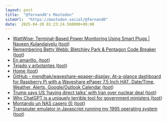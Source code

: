 ```yaml
---
layout: post
title:  "@fernand0's Mastodon"
siteUrl:  "https://mastodon.social/@fernand0"
date:  2025-04-20 01:23:24.568000+00:00
---
```

*  [WattWise: Terminal-Based Power Monitoring Using Smart Plugs \| Naveen Kulandaivelu ](https://www.naveen.ing/cli-for-smartplugs) ([toot](https://mastodon.social/@fernand0/114367673435931363))
*  [Remembering Betty Webb: Bletchley Park & Pentagon Code Breaker ](https://hackaday.com/2025/04/03/remembering-betty-webb-bletchley-park-pentagon-code-breaker) ([toot](https://mastodon.social/@fernand0/114365872812437185))
*  [En amarillo. ](https://avecesunafoto.wordpress.com/2025/04/18/en-amarillo-2) ([toot](https://mastodon.social/@fernand0/114365705825149218))
*  [Tejado y arbotantes ](https://www.flickr.com/photos/fernand0/54419377466) ([toot](https://mastodon.social/@fernand0/114365548119290727))
*  [Home ](https://shd.mit.edu/home) ([toot](https://mastodon.social/@fernand0/114365522531103393))
*  [GitHub - mendhak/waveshare-epaper-display: At-a-glance dashboard for Raspberry Pi with a Waveshare ePaper 7.5 Inch HAT. Date/Time, Weather, Alerts, Google/Outlook Calendar ](https://github.com/mendhak/waveshare-epaper-displa) ([toot](https://mastodon.social/@fernand0/114365393194281577))
*  [Trump says US ‘having direct talks’ with Iran over nuclear deal ](https://www.theguardian.com/us-news/2025/apr/07/trump-iran-nuclear-progra) ([toot](https://mastodon.social/@fernand0/114365185329519259))
*  [Why ChatGPT is a uniquely terrible tool for government ministers ](https://phys.org/news/2025-04-chatgpt-uniquely-terrible-tool-ministers.htm) ([toot](https://mastodon.social/@fernand0/114364779304176367))
*  [Montando un NAS casero (I) ](https://javguerra.github.io/blog/nas-casero-i) ([toot](https://mastodon.social/@fernand0/114364661212993789))
*  [Transputer emulator in Javascript running my 1995 operating system ](https://nanochess.org/transputer_emulator.htm) ([toot](https://mastodon.social/@fernand0/114364355672088883))
